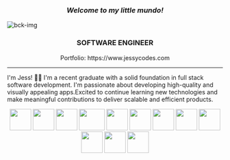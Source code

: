 <div align='center'>
  
### *Welcome to my little mundo!*
</div>
<picture>
 <source media="(prefers-color-scheme: dark)" srcset="https://github.com/jessvasq/jessvasq/assets/119137671/3ce5ada8-e428-4a95-96bf-4d9085481043">
 <source media="(prefers-color-scheme: light)" srcset="https://github.com/jessvasq/jessvasq/assets/119137671/3ce5ada8-e428-4a95-96bf-4d9085481043">
 <img alt="bck-img" src="https://github.com/jessvasq/jessvasq/assets/119137671/3ce5ada8-e428-4a95-96bf-4d9085481043">
</picture>

<div align='center'>

### SOFTWARE ENGINEER
<div align= 'center' color='white' > Portfolio: https://www.jessycodes.com </div> 
</div>

---

I'm Jess! 👩‍💻 I'm a recent graduate with a solid foundation in full stack software development. I'm passionate about developing high-quality and visually appealing apps.Excited to continue learning new technologies and make meaningful contributions to deliver scalable and efficient products. 

<div align='center'>
  
<img src='https://github.com/jessvasq/jessvasq/assets/119137671/00f2eabb-c3e2-4501-8dfb-462d7e32d62a' width=50px height=50px> 
<img src='https://github.com/jessvasq/jessvasq/assets/119137671/1b0270fd-29b2-41cf-b8d3-1f504af87134' width=50px height=50px> 
<img src='https://github.com/jessvasq/jessvasq/assets/119137671/a945065c-83fe-4471-9786-5c06a14eedc6' width=50px height=50px> 
<img src='https://github.com/jessvasq/jessvasq/assets/119137671/f6fdd364-c3e3-4959-ba86-8293c72028d8' width=60px height=50px> 
<img src='https://github.com/jessvasq/jessvasq/assets/119137671/36c771f7-b38e-41a1-9a5c-43f67ac99747' width=50px height=50px> 
<img src='https://github.com/jessvasq/jessvasq/assets/119137671/8e3e9821-d729-403b-8aca-b4745a83cbc6' width=50px height=50px> 
<img src='https://github.com/jessvasq/jessvasq/assets/119137671/64ec9fa1-a08e-4a0f-b72c-bb6008b9ccca' width=50px height=50px> 
<img src='https://github.com/jessvasq/jessvasq/assets/119137671/9db84f3a-67b9-4d02-9a16-8acaa89d424d' width=50px height=50px> 
<img src='https://github.com/jessvasq/jessvasq/assets/119137671/e27359b8-c81c-47cc-893c-8bb53d8de97f' width=50px height=50px> 

<img src='https://github.com/jessvasq/jessvasq/assets/119137671/564bdeb4-0c86-4e0e-a072-f253c1c9a1a6' width=50px height=50px> 
<img src='https://github.com/jessvasq/jessvasq/assets/119137671/1e8df261-b3c2-406e-8282-30f0eedecd2f' width=50px height=50px> 
<img src='https://github.com/jessvasq/jessvasq/assets/119137671/316dd1ce-5aba-4ac2-82ff-e7e209cb0afd' width=50px height=50px> 


</div>


<!--
**jessvasq/jessvasq** is a ✨ _special_ ✨ repository because its `README.md` (this file) appears on your GitHub profile.

Here are some ideas to get you started:

- 🔭 I’m currently working on ...
- 🌱 I’m currently learning ...
- 👯 I’m looking to collaborate on ...
- 🤔 I’m looking for help with ...
- 💬 Ask me about ...
- 📫 How to reach me: ...
- 😄 Pronouns: ...
- ⚡ Fun fact: ...
-->
